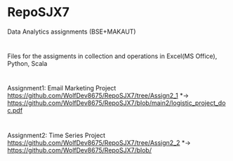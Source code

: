 # RepoSJX7
Data Analytics assignments (BSE+MAKAUT)
#
Files for the assigments in collection and operations in Excel(MS Office), Python, Scala 
#
Assignment1: Email Marketing Project 
https://github.com/WolfDev8675/RepoSJX7/tree/Assign2_1
*->
https://github.com/WolfDev8675/RepoSJX7/blob/main2/logistic_project_doc.pdf
# 
Assignment2: Time Series Project 
https://github.com/WolfDev8675/RepoSJX7/tree/Assign2_2
*->
https://github.com/WolfDev8675/RepoSJX7/blob/
